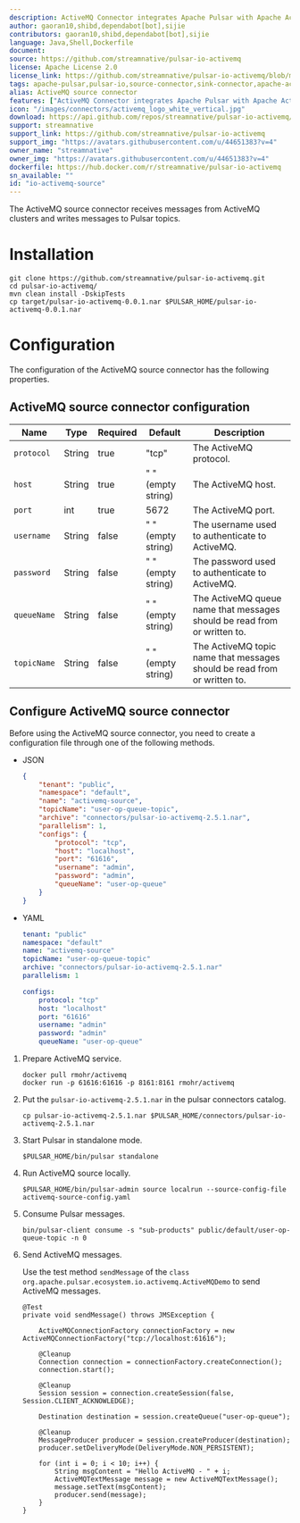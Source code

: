 ```yaml
---
description: ActiveMQ Connector integrates Apache Pulsar with Apache ActiveMQ. 
author: gaoran10,shibd,dependabot[bot],sijie
contributors: gaoran10,shibd,dependabot[bot],sijie
language: Java,Shell,Dockerfile
document:
source: https://github.com/streamnative/pulsar-io-activemq
license: Apache License 2.0
license_link: https://github.com/streamnative/pulsar-io-activemq/blob/master/LICENSE
tags: apache-pulsar,pulsar-io,source-connector,sink-connector,apache-activemq
alias: ActiveMQ source connector
features: ["ActiveMQ Connector integrates Apache Pulsar with Apache ActiveMQ. "]
icon: "/images/connectors/activemq_logo_white_vertical.jpg"
download: https://api.github.com/repos/streamnative/pulsar-io-activemq/tarball/refs/tags/v3.0.2.1
support: streamnative
support_link: https://github.com/streamnative/pulsar-io-activemq
support_img: "https://avatars.githubusercontent.com/u/44651383?v=4"
owner_name: "streamnative"
owner_img: "https://avatars.githubusercontent.com/u/44651383?v=4"
dockerfile: https://hub.docker.com/r/streamnative/pulsar-io-activemq
sn_available: ""
id: "io-activemq-source"
---
```



The ActiveMQ source connector receives messages from ActiveMQ clusters and writes messages to Pulsar topics.

# Installation

```
git clone https://github.com/streamnative/pulsar-io-activemq.git
cd pulsar-io-activemq/
mvn clean install -DskipTests
cp target/pulsar-io-activemq-0.0.1.nar $PULSAR_HOME/pulsar-io-activemq-0.0.1.nar
```

# Configuration 

The configuration of the ActiveMQ source connector has the following properties.

## ActiveMQ source connector configuration

| Name | Type|Required | Default | Description 
|------|----------|----------|---------|-------------|
| `protocol` |String| true | "tcp" | The ActiveMQ protocol. |
| `host` | String| true | " " (empty string) | The ActiveMQ host. |
| `port` | int |true | 5672 | The ActiveMQ port. |
| `username` | String|false | " " (empty string) | The username used to authenticate to ActiveMQ. |
| `password` | String|false | " " (empty string) | The password used to authenticate to ActiveMQ. |
| `queueName` | String|false | " " (empty string) | The ActiveMQ queue name that messages should be read from or written to. |
| `topicName` | String|false | " " (empty string) | The ActiveMQ topic name that messages should be read from or written to. |

## Configure ActiveMQ source connector

Before using the ActiveMQ source connector, you need to create a configuration file through one of the following methods.

* JSON 

    ```json
    {
        "tenant": "public",
        "namespace": "default",
        "name": "activemq-source",
        "topicName": "user-op-queue-topic",
        "archive": "connectors/pulsar-io-activemq-2.5.1.nar",
        "parallelism": 1,
        "configs": {
            "protocol": "tcp",
            "host": "localhost",
            "port": "61616",
            "username": "admin",
            "password": "admin",
            "queueName": "user-op-queue"
        }
    }
    ```

* YAML

    ```yaml
    tenant: "public"
    namespace: "default"
    name: "activemq-source"
    topicName: "user-op-queue-topic"
    archive: "connectors/pulsar-io-activemq-2.5.1.nar"
    parallelism: 1
    
    configs:
        protocol: "tcp"
        host: "localhost"
        port: "61616"
        username: "admin"
        password: "admin"
        queueName: "user-op-queue"
    ```

1. Prepare ActiveMQ service.

    ```
    docker pull rmohr/activemq
    docker run -p 61616:61616 -p 8161:8161 rmohr/activemq
    ```

2. Put the `pulsar-io-activemq-2.5.1.nar` in the pulsar connectors catalog.

    ```
    cp pulsar-io-activemq-2.5.1.nar $PULSAR_HOME/connectors/pulsar-io-activemq-2.5.1.nar
    ```

3. Start Pulsar in standalone mode.

    ```
    $PULSAR_HOME/bin/pulsar standalone
    ```

4. Run ActiveMQ source locally.

    ```
    $PULSAR_HOME/bin/pulsar-admin source localrun --source-config-file activemq-source-config.yaml
    ```

5. Consume Pulsar messages.

    ```
    bin/pulsar-client consume -s "sub-products" public/default/user-op-queue-topic -n 0
    ```

6. Send ActiveMQ messages.

    Use the test method `sendMessage` of the `class org.apache.pulsar.ecosystem.io.activemq.ActiveMQDemo` 
to send ActiveMQ messages.

    ```
    @Test
    private void sendMessage() throws JMSException {
    
        ActiveMQConnectionFactory connectionFactory = new ActiveMQConnectionFactory("tcp://localhost:61616");
    
        @Cleanup
        Connection connection = connectionFactory.createConnection();
        connection.start();
    
        @Cleanup
        Session session = connection.createSession(false, Session.CLIENT_ACKNOWLEDGE);
    
        Destination destination = session.createQueue("user-op-queue");
    
        @Cleanup
        MessageProducer producer = session.createProducer(destination);
        producer.setDeliveryMode(DeliveryMode.NON_PERSISTENT);
    
        for (int i = 0; i < 10; i++) {
            String msgContent = "Hello ActiveMQ - " + i;
            ActiveMQTextMessage message = new ActiveMQTextMessage();
            message.setText(msgContent);
            producer.send(message);
        }
    }
    ```


